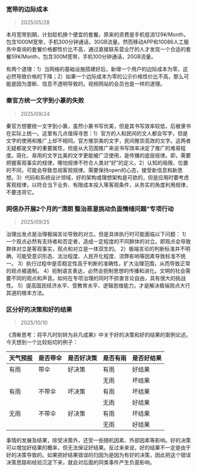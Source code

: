 ### 宽带的边际成本

> 2025/05/28

本月宽带到期，计划趁机换个便宜的套餐。原来的资费是手机低消129¥/Month，包含1000M宽带，手机300分钟通话，30GB流量。然而移动APP和10086人工服务中查询的套餐价格都性价比不高，通过直接联系营业厅的人才发现一个合适的套餐59¥/Month，包含300M宽带，手机100分钟通话，20GB流量。

有两个道理：1）当网络的基础设施搭建好后，新增一个用户的边际成本为零，这必然导致价格的下降；2）如果一个边际成本为零的公示价格性价比不高，那么可能是因为垄断、信息不透明导致的。视频网站的会员也是一样的道理。

### 秦官方统一文字到小篆的失败

> 2025/09/24

秦官方想要统一文字到小篆，虽然小篆书写优美，但是其书写效率较低，后被隶书在实际上统一。这里有几点值得寻思：1）官方的人和民间的文人都会写字，但是文字的使用和推广上却不相同。官方推崇美的文字，民间推崇高效的文字。这两者无疑都是文字的重要属性，但是从大范围推广来说书写效率决定了推广的难易程度。简化、易用的文字比美的文字更能被广泛使用，是传播的底层规律。即，需要把握客观事实的规律，哪怕规律不符合人类对“好”的定义。2）认知的局限、位置的不同，可能会导致忽视客观规律。需要保持open的心态，接受新信息和新思想。3）代码和系统设计领域，好的架构或理想架构是可欲的，但是应用时要考虑客观规律，以符合当下业务、有限成本投入等客观条件，从务实的角度利用规律，不要违背它。

### 网信办开展2个月的“清朗 整治恶意挑动负面情绪问题”专项行动

> 2025/09/25

治理出发点是治理极端言论导致的对立。但是具体执行时可能面临以下问题：
1）一个观点必然有支持者和否定者，造成一定程度的不同群体的对立。即观点会导致群体对立是客观事实，观点和对立是一体双生的。
2）极端言论的判断标准并不明确，可能受意识形态、法治程度、人民开化程度、流弊影响等因素导致标准不统一。
3）执行过程中是否稳定性高于判断的准确性，扩大治理范围，从而导致正常的观点被遏制。
4）扼制语言表达，必然会扼制思想的传播和进化。文明的社会需要不同的观点和声音。如何在专项治理的同时不损害言论自由，具有很大的挑战性。
5）提高国民经济水平、受教育水平、逻辑思维能力，才是解决极端观点大行其道的根本方法。

### 区分好的决策和好的结果

> 2025/10/10

《清晰思考：将平凡时刻转为非凡成果》中关于好的决策和好的结果的案例论述。今天想到一个比较贴切的例子：

| 天气预报 | 是否带伞 | 是否好决策 | 是否有雨 | 是否好结果 |
| ---- | ---- | ----- | ---- | ----- |
| 有雨   | 带伞   | 好决策   | 有雨   | 好结果   |
|      |      |       | 无雨   | 坏结果   |
| 有雨   | 不带伞  | 坏决策   | 有雨   | 坏结果   |
|      |      |       | 无雨   | 好结果   |
| 无雨   | 不带伞  | 好决策   | 有雨   | 坏结果   |
|      |      |       | 无雨   | 好结果   |

事情的发展及结果，除受决策外，还受一些随机因素、外部因素等影响。好的决策可以增加好结果的概率，但无法保证好结果。反过来来说，好的结果不一定是由于好的决策导致的。如果把好结果错误的归因为是因为有好的决策，因此把这个错误决策思路和经验沉淀下来，就会对后面的同类事件产生负面影响。
